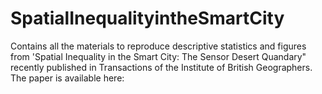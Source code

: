 # SpatialInequalityintheSmartCity
Contains all the materials to reproduce descriptive statistics and figures from 'Spatial Inequality in the Smart City: The Sensor Desert Quandary" recently published in Transactions of the Institute of British Geographers. The paper is available here: 


